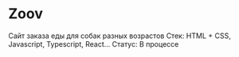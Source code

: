 # Zoov

Сайт заказа еды для собак разных возрастов
Стек: HTML + CSS, Javascript, Typescript, React...
Статус: В процессе
